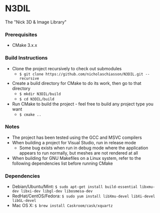 # N3DIL
The "Nick 3D & Image Library"

### Prerequisites
- CMake 3.x.x

### Build Instructions
- Clone the project recursively to check out submodules
  - ```$ git clone https://github.com/nicholaschiasson/N3DIL.git --recursive```
- Create a build directory for CMake to do its work, then go to that directory
  - ```$ mkdir N3DIL/build```
  - ```$ cd N3DIL/build```
- Run CMake to build the project - feel free to build any project type you want
  - ```$ cmake ..```
  
### Notes
- The project has been tested using the GCC and MSVC compilers
- When building a project for Visual Studio, run in release mode
  - Some bug exists when run in debug mode where the application appears to run normally, but meshes are not rendered at all
- When building for GNU Makefiles on a Linux system, refer to the following dependencies list before running CMake

### Dependencies
- Debian/Ubuntu/Mint: ```$ sudo apt-get install build-essential libxmu-dev libxi-dev libgl-dev libosmesa-dev```
- RedHat/CentOS/Fedora: ```$ sudo yum install libXmu-devel libXi-devel libGL-devel```
- Mac OS X: ```$ brew install Caskroom/cask/xquartz```

